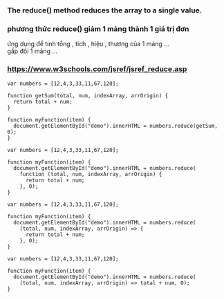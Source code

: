 ### The reduce() method reduces the array to a single value.
### phương thức reduce() giảm 1 mảng thành 1 giá trị đơn
ứng dụng để tính tổng , tích , hiệu , thương của 1 mảng ...  
gấp đôi 1 mảng ...   

### https://www.w3schools.com/jsref/jsref_reduce.asp
```
var numbers = [12,4,3,33,11,67,120];

function getSum(total, num, indexArray, arrOrigin) {
  return total + num;
}

function myFunction(item) {
  document.getElementById("demo").innerHTML = numbers.reduce(getSum, 0);
}
```


```
var numbers = [12,4,3,33,11,67,120];

function myFunction(item) {
  document.getElementById("demo").innerHTML = numbers.reduce(
    function (total, num, indexArray, arrOrigin) {
      return total + num;
    }, 0);
}
```


```
var numbers = [12,4,3,33,11,67,120];

function myFunction(item) {
  document.getElementById("demo").innerHTML = numbers.reduce(
    (total, num, indexArray, arrOrigin) => {
      return total + num;
    }, 0);
}
```




```
var numbers = [12,4,3,33,11,67,120];

function myFunction(item) {
  document.getElementById("demo").innerHTML = numbers.reduce(
    (total, num, indexArray, arrOrigin) => total + num, 0);  
}
```

